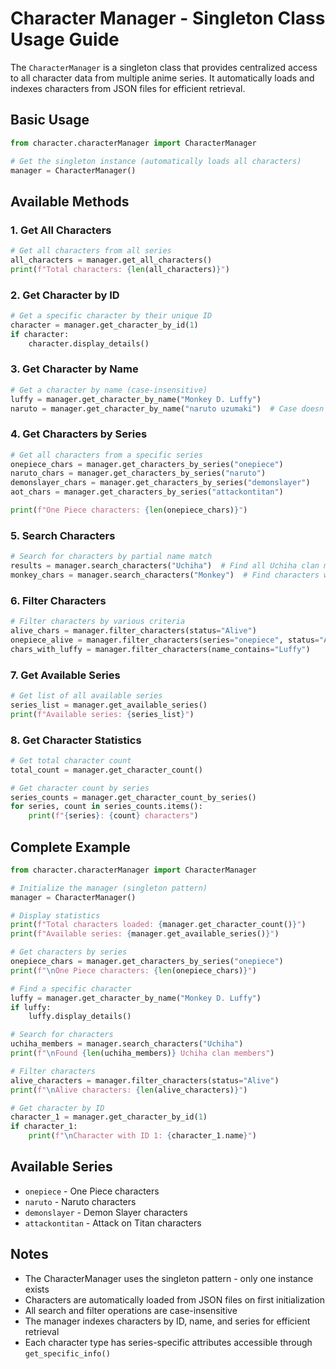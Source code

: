 # Character Manager - Singleton Class Usage Guide

The `CharacterManager` is a singleton class that provides centralized access to all character data from multiple anime series. It automatically loads and indexes characters from JSON files for efficient retrieval.

## Basic Usage

```python
from character.characterManager import CharacterManager

# Get the singleton instance (automatically loads all characters)
manager = CharacterManager()
```

## Available Methods

### 1. Get All Characters
```python
# Get all characters from all series
all_characters = manager.get_all_characters()
print(f"Total characters: {len(all_characters)}")
```

### 2. Get Character by ID
```python
# Get a specific character by their unique ID
character = manager.get_character_by_id(1)
if character:
    character.display_details()
```

### 3. Get Character by Name
```python
# Get a character by name (case-insensitive)
luffy = manager.get_character_by_name("Monkey D. Luffy")
naruto = manager.get_character_by_name("naruto uzumaki")  # Case doesn't matter
```

### 4. Get Characters by Series
```python
# Get all characters from a specific series
onepiece_chars = manager.get_characters_by_series("onepiece")
naruto_chars = manager.get_characters_by_series("naruto")
demonslayer_chars = manager.get_characters_by_series("demonslayer")
aot_chars = manager.get_characters_by_series("attackontitan")

print(f"One Piece characters: {len(onepiece_chars)}")
```

### 5. Search Characters
```python
# Search for characters by partial name match
results = manager.search_characters("Uchiha")  # Find all Uchiha clan members
monkey_chars = manager.search_characters("Monkey")  # Find characters with "Monkey" in name
```

### 6. Filter Characters
```python
# Filter characters by various criteria
alive_chars = manager.filter_characters(status="Alive")
onepiece_alive = manager.filter_characters(series="onepiece", status="Alive")
chars_with_luffy = manager.filter_characters(name_contains="Luffy")
```

### 7. Get Available Series
```python
# Get list of all available series
series_list = manager.get_available_series()
print(f"Available series: {series_list}")
```

### 8. Get Character Statistics
```python
# Get total character count
total_count = manager.get_character_count()

# Get character count by series
series_counts = manager.get_character_count_by_series()
for series, count in series_counts.items():
    print(f"{series}: {count} characters")
```

## Complete Example

```python
from character.characterManager import CharacterManager

# Initialize the manager (singleton pattern)
manager = CharacterManager()

# Display statistics
print(f"Total characters loaded: {manager.get_character_count()}")
print(f"Available series: {manager.get_available_series()}")

# Get characters by series
onepiece_chars = manager.get_characters_by_series("onepiece")
print(f"\nOne Piece characters: {len(onepiece_chars)}")

# Find a specific character
luffy = manager.get_character_by_name("Monkey D. Luffy")
if luffy:
    luffy.display_details()

# Search for characters
uchiha_members = manager.search_characters("Uchiha")
print(f"\nFound {len(uchiha_members)} Uchiha clan members")

# Filter characters
alive_characters = manager.filter_characters(status="Alive")
print(f"\nAlive characters: {len(alive_characters)}")

# Get character by ID
character_1 = manager.get_character_by_id(1)
if character_1:
    print(f"\nCharacter with ID 1: {character_1.name}")
```

## Available Series
- `onepiece` - One Piece characters
- `naruto` - Naruto characters  
- `demonslayer` - Demon Slayer characters
- `attackontitan` - Attack on Titan characters

## Notes
- The CharacterManager uses the singleton pattern - only one instance exists
- Characters are automatically loaded from JSON files on first initialization
- All search and filter operations are case-insensitive
- The manager indexes characters by ID, name, and series for efficient retrieval
- Each character type has series-specific attributes accessible through `get_specific_info()`